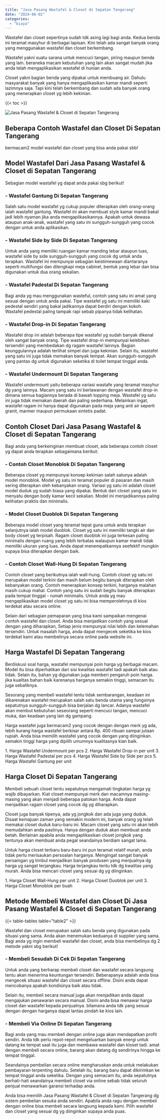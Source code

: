 ```yaml
---
title: "Jasa Pasang Wastafel & Closet di Sepatan Tangerang"
date: "2024-06-02"
categories: 
  - "biaya"
---
```


Wastafel dan closet sepertinya sudah tdk asing lagi bagi anda. Kedua benda ini teramat masyhur di berbagai lapisan. Kini telah ada sangat banyak orang yang menggunakan wastafel dan closet berkembang.

Wastafel yakni suatu sarana untuk mencuci tangan, piring maupun benda yang lain. beraneka macam kebutuhan yang lain akan sangat mudah jika anda telah mengaplikasikan wastafel di hunian anda.

Closet yakni bagian benda yang dipakai untuk membuang air. Dahulu masyarakat banyak yang hanya mengaplikasikan kamar mandi seperti lazimnya saja. Tapi kini telah berkembang dan sudah ada banyak orang yang menerapkan closet yg lebih kekinian.

{{< toc >}}

![Jasa Pasang Wastafel & Closet di Sepatan Tangerang](/images/wastafel-closet-murah62.png)

## Beberapa Contoh Wastafel dan Closet Di Sepatan Tangerang

bermacam2 model wastafel dan closet yang bisa anda pakai sbb!

## Model Wastafel Dari Jasa Pasang Wastafel & Closet di Sepatan Tangerang

Sebagian model wastafel yg dapat anda pakai sbg berikut!

### \- Wastafel Gantung Di Sepatan Tangerang

Salah satu model wastafel yg cukup populer diterapkan oleh orang-orang ialah wastafel gantung. Wastafel ini akan membuat style kamar mandi bakal jadi lebih nyaman jika anda mengaplikasikannya. Apakah untuk dewasa ataupun anak-anak, wastafel yang satu ini sungguh-sungguh yang cocok dengan untuk anda aplikasikan.

### \- Wastafel Side by Side Di Sepatan Tangerang

Untuk anda yang memiliki ruangan kamar manding lebar ataupun luas, wastafel side by side sungguh-sungguh yang cocok dg untuk anda terapkan. Wastafel ini mempunyai sebagian keistimewaan diantaranya seperti multifungsi dan dilengkapi meja cabinet, bentuk yang lebar dan bisa digunakan untuk dua orang sekalian.

### \- Wastafel Padestal Di Sepatan Tangerang

Bagi anda yg mau menggunakan wasteful, contoh yang satu ini amat yang sesuai dengan untuk anda pakai. Tipe wastafel yg satu ini memiliki kaki pedestal sendiri yang bakal jadikannya dapat berdiri dengan kokoh. Wastafel pedestal paling tampak rapi sebab pipanya tidak kelihatan.

### \- Wastafel Drop-in Di Sepatan Tangerang

Wastafel drop ini adalah beberapa tipe wastafel yg sudah banyak dikenal oleh sangat banyak orang. Tipe wastafel drop-in mempunyai kelebihan tersendiri yang membedakan dg ragam wastafel lainnya. Bagian keunggulannya adalah terlihat simpel dan juga kekinian. Selain itu, wastafel yang satu ini juga tidak memakan banyak tempat. Akan sungguh-sungguh yang pantas dg untuk digunakan seketika di toilet tempat tinggal anda.

### \- Wastafel Undermount Di Sepatan Tangerang

Wastafel undermount yaitu beberapa variasi wastafe yang teramat masyhur dg yang lainnya. Macam yang satu ini berlawanan dengan wastafel drop-in dimana semua bagiannya berada di bawah topping meja. Wastafel yg satu ini juga tidak memakan daerah dan paling sederhana. Melainkan ingat, wastafel ragam ini hanya dapat digunakan pada meja yang anti air seperti granit, marmer maupun permukaan sintetis padat.

## Contoh Closet Dari Jasa Pasang Wastafel & Closet di Sepatan Tangerang

Bagi anda yang berkeinginan membuat closet, ada beberapa contoh closet yg dapat anda terapkan sebagaimana berikut:

### \- Contoh Closet Monoblok Di Sepatan Tangerang

Beberapa closet yg mempunyai konsep kekinian salah satunya adalah model monoblok. Model yg satu ini teramat populer di pasaran dan masih sering diterapkan oleh kebanyakan orang. Variasi yg satu ini adalah closet model duduk yg sudah biasa yang dipakai. Bentuk dari closet yang satu ini menyatu dengan body kamar kecil sekalian. Model ini menjadikannya paling kelihatan praktis dan minimalis.

### \- Model Closet Duoblok Di Sepatan Tangerang

Beberapa model closet yang teramat tepat guna untuk anda terapkan selanjutnya ialah model duoblok. Closet yg satu ini memiliki tangki air dan body closet yg terpisah. Ragam closet duoblok ini juga terkesan paling minimalis dengan ruang yang lebih terbatas walaupun kamar mandi tidak memiliki ukuran yang luas. Anda dapat menempatkannya seefektif mungkin supaya bisa diterapkan dengan baik.

### \- Contoh Closet Wall-Hung Di Sepatan Tangerang

Contoh closet yang berikutnya ialah wall-hung. Contoh closet yg satu ini merupakan model terkini dan masih belum begitu banyak diterapkan oleh kebanyakan orang. Contoh menerapkan konsep terkini, harganya malahan masih cukup mahal. Contoh yang satu ini sudah begitu banyak diterapkan pada tempat tinggal - rumah minimalis. Untuk anda yg mau mengaplikasikan model closet yg satu ini bisa memperolehnya di kios terdekat atau secara online.

Selain dari sebagian pemaparan yang bisa kami sampaikan mengenai contoh wastafel dan closet. Anda bisa menjadikan contoh yang sesuai dengan yang diharapkan, Setiap jenis mempunyai nilai lebih dan kelemahan tersendiri. Untuk masalah harga, anda dapat mengecek seketika ke kios terdekat kami atau membelinya secara online pada website ini.

## Harga Wastafel Di Sepatan Tangerang

Berdiskusi soal harga, wastafel mempunyai poin harga yg berbagai macam. Model itu bisa diperhatikan dari sisi kwalitas wastafel tadi apakah baik atau tidak. Selain itu, bahan yg digunakan juga memberi pengaruh poin harga. jika kualitas bahan baik karenanya harganya semakin tinggi, semacam itu juga sebaliknya.

Sesorang yang membeli wastafel tentu tidak sembarangan, keadaan ini dikarenakan wastafel merupakan salah satu benda utama yang fungsinya sepatutnya sungguh-sungguh bisa berjalan dg lancar. Adanya wastafel akan membut kebutuhan seseorang seperti mencuci tangan, mencuci muka, dan keadaan yang lain dg gampang.

Harga wastafel juga bermacam2 yang cocok dengan dengan merk yg ada, lebih kurang harga wastafel berkisar antara Rp. 400 ribuan sampai jutaan rupiah. Anda bisa memilih wastafel yang cocok dengan yang diinginkan. semakin tinggi harga yang dipilih umumnya kualitasnya kian baik.

1\. Harga Wastafel Undermount per pcs 2. Harga Wastafel Drop-in per unit 3. Harga Wastafel Padestal per pcs 4. Harga Wastafel Side by Side per pcs 5. Harga Wastafel Gantung per unit

## Harga Closet Di Sepatan Tangerang

Membeli sebuah closet tentu sepatutnya mengamati tingkatan harga yg wajib dibayarkan. Kiat closet mempunyai merk dan macamnya masing-masing yang akan menjadi beberapa patokan harga. Anda dapat menjadikan ragam closet yang cocok dg yg diharapkan.

Closet juga banyak tipenya, ada yg jongkok dan ada juga yang duduk. Disaat kemajuan zaman yang semakin modern ini, banyak orang yg telah memakai closet duduk baru-baru ini. Macam closet yang satu ini akan lebih memudahkan anda pastinya. Hanya dengan duduk akan membuat anda betah. Berlainan apabila anda mengaplikasikan closet jongkok yang tentunya akan membuat anda pegal seandainya berdiam sangat lama.

Untuk harga closet terbaru baru-baru ini pun teramat relatif murah, anda tidak perlu merisaukan persoalan harganya. Mengingat sangat banyak persaingan yg timbul menjadikan banyak produsen yang menjualnya dg harga yg sangat terjangkau. Harga terjangkau tentu tdk dg kwalitas yang murah. Anda bisa mencari closet yang sesuai dg yg diinginkan.

1\. Harga Closet Wall-Hung per unit 2. Harga Closet Duoblok per unit 3. Harga Closet Monoblok per buah

## Metode Membeli Wastafel dan Closet Di Jasa Pasang Wastafel & Closet di Sepatan Tangerang

{{< table-tables table="table2" >}}

Wastafel dan closet merupakan salah satu benda yang digunakan pada situasi yang sama. Anda akan menemukan keduanya di supplier yang sama. Bagi anda yg ingin membeli wastafel dan closet, anda bisa membelinya dg 2 metode yakni sbg berikut!

### \- Membeli Sesudah Di Cek Di Sepatan Tangerang

Untuk anda yang berharap membeli closet dan wastafel secara langsung tentu akan menerima keuntungan tersendiri. Beberapanya adalah anda bisa mengecek situasi wastafel dan closet secara offline. Disini anda dapat mencobanya apakah kondisinya baik atau tidak.

Selain itu, membeli secara manual juga akan menjadikan anda dapat mengajukan penawaran secara manual. Disini anda bisa menawar harga closet dan wastafel kepada penjualnya. bilamana anda tdk yang sesuai dengan dengan harganya dapat lantas pindah ke kios lain.

### \- Membeli Via Online Di Sepatan Tangerang

Bagi anda yang mau membeli dengan online juga akan mendapatkan profit sendiri. Anda tdk perlu repot-repot mengeluarkan banyak energi untuk datang ke tempat saat itu juga dan membawa wastafel dan kloset tadi. amat dengan membeli secara online, barang akan datang dg sendirinya hingga ke tempat tinggal.

Seandainya pembelian secara online mengharuskan anda untuk melakukan pembayaran terpenting dahulu. Setelah itu, barang baru dapat dikirimkan ke tempat tinggal anda seketika. Dengan yang semacam itu, anda sepatutnya berhati-hati seandainya membeli closet via online sebab tidak seluruh penjual menawarkan garansi terhadap anda.

Anda bisa memilih Jasa Pasang Wastafel & Closet di Sepatan Tangerang dg sistem pembelian sesuka anda sendiri. Apabila anda ragu dengan membeli dengan online bisa membeli secara langsung kepada kami. Pilih wastafel dan closet yang sesuai dg yg diinginkan supaya anda puas.
